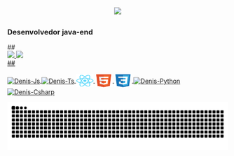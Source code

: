 <h1 align="center">
    <img src="https://readme-typing-svg.herokuapp.com/?font=Righteous&size=35&center=true&vCenter=true&width=700&height=70&duration=4000&lines=Olá!+👋;+Sou+Andre+Murilo+Rodrigues+de+França!;" />
</h1>
<h3>Desenvolvedor java-end</h3>
##
<div>
  <a href="https://github.com/AndreMuril0"> 
<img height="42%" src="https://github-readme-stats.vercel.app/api?username=AndreMuril0&show_icons=true&theme=dark&include_all_commits=true&count_private=true"/>
  <img height="50%
" src="https://github-readme-stats.vercel.app/api/top-langs/?username=AndreMuril0&layout=compact&langs_count=16&theme=dark"/>
</div>
##

    
<div style="display: inline_block"><br>
<img align="center" alt="Denis-Js" height="30" width="40" src="https://cdn.jsdelivr.net/gh/devicons/devicon@latest/icons/java/java-original-wordmark.svg">
<img align="center" alt="Denis-Ts" height="30" width="40" src="https://cdn.jsdelivr.net/gh/devicons/devicon@latest/icons/eclipse/eclipse-original.svg">
<img align="center" alt="Denis-React" height="30" width="40" src="https://raw.githubusercontent.com/devicons/devicon/master/icons/react/react-original.svg">
<img align="center" alt="Denis-HTML" height="30" width="40" src="https://raw.githubusercontent.com/devicons/devicon/master/icons/html5/html5-original.svg">
<img align="center" alt="Denis-CSS" height="30" width="40" src="https://raw.githubusercontent.com/devicons/devicon/master/icons/css3/css3-original.svg">
<img align="center" alt="Denis-Python" height="30" width="40" src="https://cdn.jsdelivr.net/gh/devicons/devicon@latest/icons/javascript/javascript-original.svg">
<img align="center" alt="Denis-Csharp" height="30" width="50" src="https://cdn.jsdelivr.net/gh/devicons/devicon@latest/icons/mysql/mysql-plain-wordmark.svg">
</div>

![Snake animation](https://github.com/AndreMuril0/AndreMuril0/blob/output/github-contribution-grid-snake.svg)
